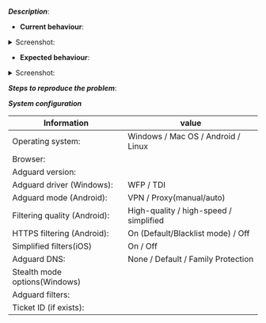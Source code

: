 [//]: # (***You can leave the strings with "[//]:" They will not be added to the issue text)
[//]: # (***Строки, которые начинаются с "[//]:" можно не удалять. Они не будут видны)

***Description***:
* **Current behaviour**: 

[//]: # (Tell us what happens)
[//]: # (Опишите проблему)

[//]: # (use the following code. Replace exciting URL by your. Also, you can paste image from clipboard. It will be automatically loaded.)
[//]: # (используйте данный код. Замените существующий адрес адресом вашего скриншота. Также изображение можено вставить из буфера обмена. Оно будет автоматически загружено. )
<details><summary>Screenshot:</summary>

![image](%url_of_screenshot%)
</details>

* **Expected behaviour**: 

[//]: # (Tell us what should happen instead)
[//]: # (Опишите ожидаемый результат)
<details><summary>Screenshot:</summary>

![image](%url_of_screenshot%)
</details>

***Steps to reproduce the problem***:

[//]: # (Describe, how to reproduce the issue)
[//]: # (Перечислите шаги для воспроизведения проблемы)

***System configuration***

Information | value
--- | ---
Operating system: | Windows / Mac OS / Android / Linux
Browser: | 
Adguard version: | 
Adguard driver (Windows): | WFP / TDI
Adguard mode (Android): | VPN / Proxy(manual/auto)
Filtering quality (Android): | High-quality / high-speed / simplified
HTTPS filtering (Android): |  On (Default/Blacklist mode) / Off
Simplified filters(iOS) | On / Off
Adguard DNS: | None / Default / Family Protection
Stealth mode options(Windows) | 
Adguard filters: | 
Ticket ID (if exists): | 

[//]: # (***Filters list - comma separated list, or filter names outside the table)
[//]: # (***Список фильтров - названия через запятую, или список вне таблицы)

[//]: # (This template is for problem reports, for other type of reports edit it accordingly)
[//]: # (If this is a crash report, include the crashlog with https://gist.github.com/)
